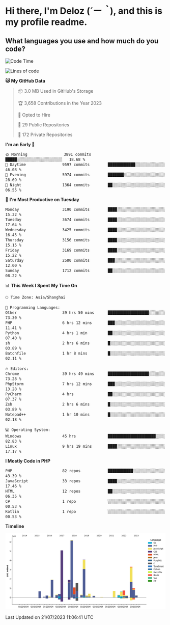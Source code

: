 # **Hi there, I'm Deloz (*´ー｀*), and this is my profile readme.**

## **What languages you use and how much do you code?**

<!--START_SECTION:waka-->
![Code Time](http://img.shields.io/badge/Code%20Time-1%2C959%20hrs%2056%20mins-blue)

![Lines of code](https://img.shields.io/badge/From%20Hello%20World%20I%27ve%20Written-31.5%20million%20lines%20of%20code-blue)

**🐱 My GitHub Data** 

> 📦 3.0 MB Used in GitHub's Storage 
 > 
> 🏆 3,658 Contributions in the Year 2023
 > 
> 💼 Opted to Hire
 > 
> 📜 29 Public Repositories 
 > 
> 🔑 172 Private Repositories 
 > 
**I'm an Early 🐤** 

```text
🌞 Morning                3891 commits        █████░░░░░░░░░░░░░░░░░░░░   18.68 % 
🌆 Daytime                9597 commits        ████████████░░░░░░░░░░░░░   46.08 % 
🌃 Evening                5974 commits        ███████░░░░░░░░░░░░░░░░░░   28.69 % 
🌙 Night                  1364 commits        ██░░░░░░░░░░░░░░░░░░░░░░░   06.55 % 
```
📅 **I'm Most Productive on Tuesday** 

```text
Monday                   3190 commits        ████░░░░░░░░░░░░░░░░░░░░░   15.32 % 
Tuesday                  3674 commits        ████░░░░░░░░░░░░░░░░░░░░░   17.64 % 
Wednesday                3425 commits        ████░░░░░░░░░░░░░░░░░░░░░   16.45 % 
Thursday                 3156 commits        ████░░░░░░░░░░░░░░░░░░░░░   15.15 % 
Friday                   3169 commits        ████░░░░░░░░░░░░░░░░░░░░░   15.22 % 
Saturday                 2500 commits        ███░░░░░░░░░░░░░░░░░░░░░░   12.00 % 
Sunday                   1712 commits        ██░░░░░░░░░░░░░░░░░░░░░░░   08.22 % 
```


📊 **This Week I Spent My Time On** 

```text
🕑︎ Time Zone: Asia/Shanghai

💬 Programming Languages: 
Other                    39 hrs 50 mins      ██████████████████░░░░░░░   73.30 % 
PHP                      6 hrs 12 mins       ███░░░░░░░░░░░░░░░░░░░░░░   11.41 % 
Python                   4 hrs 1 min         ██░░░░░░░░░░░░░░░░░░░░░░░   07.40 % 
sh                       2 hrs 6 mins        █░░░░░░░░░░░░░░░░░░░░░░░░   03.89 % 
Batchfile                1 hr 8 mins         █░░░░░░░░░░░░░░░░░░░░░░░░   02.11 % 

🔥 Editors: 
Chrome                   39 hrs 49 mins      ██████████████████░░░░░░░   73.28 % 
PhpStorm                 7 hrs 12 mins       ███░░░░░░░░░░░░░░░░░░░░░░   13.28 % 
PyCharm                  4 hrs               ██░░░░░░░░░░░░░░░░░░░░░░░   07.37 % 
Zsh                      2 hrs 6 mins        █░░░░░░░░░░░░░░░░░░░░░░░░   03.89 % 
Notepad++                1 hr 10 mins        █░░░░░░░░░░░░░░░░░░░░░░░░   02.18 % 

💻 Operating System: 
Windows                  45 hrs              █████████████████████░░░░   82.83 % 
Linux                    9 hrs 19 mins       ████░░░░░░░░░░░░░░░░░░░░░   17.17 % 
```

**I Mostly Code in PHP** 

```text
PHP                      82 repos            ███████████░░░░░░░░░░░░░░   43.39 % 
JavaScript               33 repos            ████░░░░░░░░░░░░░░░░░░░░░   17.46 % 
HTML                     12 repos            ██░░░░░░░░░░░░░░░░░░░░░░░   06.35 % 
C#                       1 repo              ░░░░░░░░░░░░░░░░░░░░░░░░░   00.53 % 
Kotlin                   1 repo              ░░░░░░░░░░░░░░░░░░░░░░░░░   00.53 % 
```



**Timeline**

![Lines of Code chart](https://raw.githubusercontent.com/deloz/deloz/main/assets/bar_graph.png)


 Last Updated on 21/07/2023 11:06:41 UTC
<!--END_SECTION:waka-->
